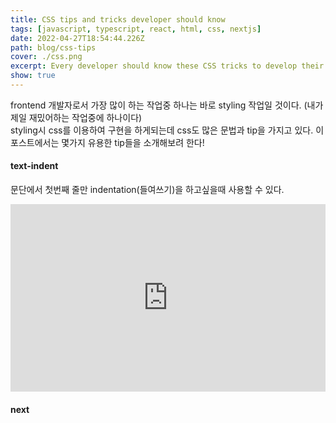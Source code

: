 ```yaml
---
title: CSS tips and tricks developer should know
tags: [javascript, typescript, react, html, css, nextjs]
date: 2022-04-27T18:54:44.226Z
path: blog/css-tips
cover: ./css.png
excerpt: Every developer should know these CSS tricks to develop their projects quickly and efficiently.
show: true
---
```


frontend 개발자로서 가장 많이 하는 작업중 하나는 바로 styling 작업일 것이다. (내가 제일 재밌어하는 작업중에 하나이다)  
styling시 css를 이용하여 구현을 하게되는데 css도 많은 문법과 tip을 가지고 있다. 이 포스트에서는 몇가지 유용한 tip들을 소개해보려 한다!  

#### text-indent
문단에서 첫번째 줄만 indentation(들여쓰기)을 하고싶을때 사용할 수 있다.
<iframe height="300" style="width: 100%;" scrolling="no" title="Untitled" src="https://codepen.io/sssssungs/embed/zYRORBY?default-tab=css%2Cresult" frameborder="no" loading="lazy" allowtransparency="true" allowfullscreen="true">
See the Pen <a href="https://codepen.io/sssssungs/pen/zYRORBY">
Untitled</a> by Randy (<a href="https://codepen.io/sssssungs">@sssssungs</a>)
on <a href="https://codepen.io">CodePen</a>.
</iframe>

#### next
